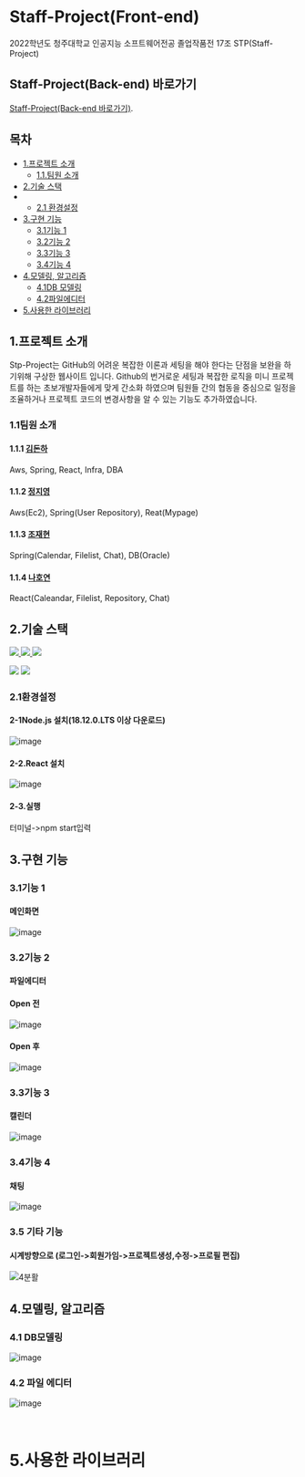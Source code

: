 # Staff-Project(Front-end)

2022학년도 청주대학교 인공지능 소프트웨어전공 졸업작품전 17조 STP(Staff-Project)

## Staff-Project(Back-end) 바로가기
[Staff-Project(Back-end 바로가기)](https://github.com/dor917/staffBackend).

## 목차
- [1.프로젝트 소개](#-프로젝트-소개)
   * [1.1.팀원 소개](#-팀원-소개)
- [2.기술 스택](#-2.기술-스택)
- * [2.1 환경설정](###-31기능-1)
- [3.구현 기능](#-구현-기능)
   * [3.1기능 1](###-3.1기능-1)
   * [3.2기능 2](###-3.2기능-2)
   * [3.3기능 3](###-3.3기능-3)
   * [3.4기능 4](###-3.4기능-4)
- [4.모델링, 알고리즘](##-4.모델링,-알고리즘)
   * [4.1DB 모델링](###-4.1-DB모델링)
   * [4.2파일에디터](###-4.2-파일에디터)
- [5.사용한 라이브러리](#사용한-라이브러리)  

## 1.프로젝트 소개

Stp-Project는 GitHub의 어려운 복잡한 이론과 세팅을 해야 한다는 단점을 보완을 하기위해 구상한  웹사이트 입니다. 
Github의 번거로운 세팅과 복잡한 로직을 미니 프로젝트를 하는 
초보개발자들에게 맞게 간소화 하였으며 팀원들 간의 협동을 중심으로 일정을 조율하거나 프로젝트 코드의 변경사항을 알 수 있는 기능도 추가하였습니다.
### 1.1팀원 소개
#### 1.1.1 [김돈하](https://github.com/dor917)
Aws, Spring, React, Infra, DBA
#### 1.1.2 [정지영](https://github.com/waitzero)
Aws(Ec2), Spring(User Repository), Reat(Mypage)
#### 1.1.3 [조재현](https://github.com/twghy)
Spring(Calendar, Filelist, Chat), DB(Oracle)
#### 1.1.4 [나호연](https://github.com/nahoyeon)
React(Caleandar, Filelist, Repository, Chat)
<br>

## 2.기술 스택

<a href="https://ko.reactjs.org/">                                          
<img src="https://img.shields.io/badge/React-61DAFB?style=for-the-badge&logo=React&logoColor=black"/>

<img src="https://img.shields.io/badge/HTML5-E34F26?style=for-the-badge&logo=HTML5&logoColor=white"/>

<img src="https://img.shields.io/badge/CSS3-1572B6?style=for-the-badge&logo=CSS3&logoColor=black"/>

<img src="https://img.shields.io/badge/JavaScript-F7DF1E?style=for-the-badge&logo=JavaScript&logoColor=black"/></a>
<a href="https://nodejs.org/ko/">
<img src="https://img.shields.io/badge/Node.js-339933?style=for-the-badge&logo=Node.js&logoColor=black"/></a> 
<br>

### 2.1환경설정
  #### 2-1Node.js 설치(18.12.0.LTS 이상 다운로드)
   ![image](https://user-images.githubusercontent.com/91938525/199252944-66e0d576-03be-4a51-a39c-e56c6fdcbef9.png)

  #### 2-2.React 설치
  ![image](https://user-images.githubusercontent.com/91938525/199670732-6b7950dc-3234-460f-8061-c13866def0fe.png)

  
  #### 2-3.실행
  터미널->npm start입력
  


## 3.구현 기능

### 3.1기능 1
#### 메인화면
![image](https://user-images.githubusercontent.com/91938525/199019683-cfa7008d-528e-42d8-86b5-64774d7ef346.png)


### 3.2기능 2
#### 파일에디터
#### Open 전
![image](https://user-images.githubusercontent.com/91938525/200346323-cb2cd5f3-01d7-4408-bd8f-daa58f8a39c8.png)
#### Open 후
![image](https://user-images.githubusercontent.com/91938525/200346364-130cf149-e6e2-460c-955e-4ece5d561769.png)


### 3.3기능 3
#### 캘린더
![image](https://user-images.githubusercontent.com/91938525/199019907-8565a791-d850-49d0-a38f-a645198e13e3.png)

### 3.4기능 4
#### 채팅
![image](https://user-images.githubusercontent.com/91938525/200346233-a2bc2963-852a-4cf5-93fc-d401aac796e9.png)


### 3.5 기타 기능
#### 시계방향으로 (로그인->회원가임->프로젝트생성,수정->프로필 편집)
![4분활](https://user-images.githubusercontent.com/91938525/200349338-f22d3170-bb6b-4872-9411-f37cca04e177.png)
<br>

## 4.모델링, 알고리즘
### 4.1 DB모델링
![image](https://user-images.githubusercontent.com/91938525/199028954-90e56d8b-fee3-429c-908b-466a08e5e947.png)
### 4.2 파일 에디터
![image](https://user-images.githubusercontent.com/91938525/199029742-cf7ad7a1-343d-4a2f-a180-948763eee559.png)





<br>


# 5.사용한 라이브러리


